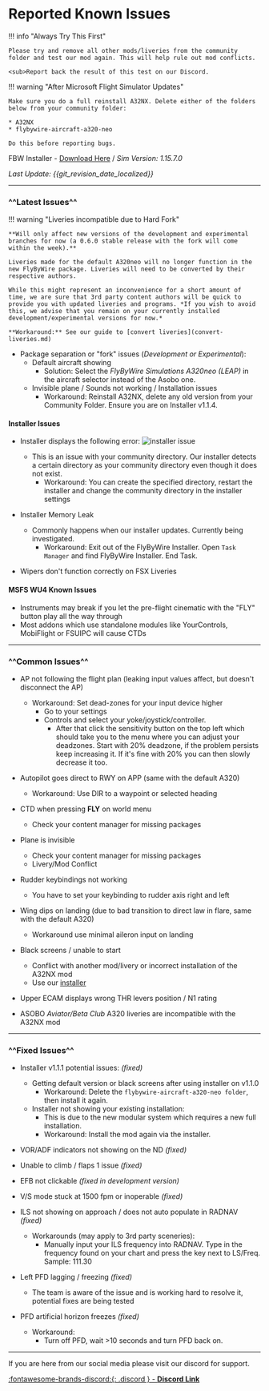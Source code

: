 # Reported Known Issues

!!! info "Always Try This First"

    Please try and remove all other mods/liveries from the community folder and test our mod again. This will help rule out mod conflicts.

    <sub>Report back the result of this test on our Discord.

!!! warning "After Microsoft Flight Simulator Updates"

    Make sure you do a full reinstall A32NX. Delete either of the folders below from your community folder: 

    * A32NX
    * flybywire-aircraft-a320-neo 
    
    Do this before reporting bugs. 

FBW Installer - [Download Here](https://api.flybywiresim.com/installer) / *Sim Version: 1.15.7.0*

*Last Update: {{git_revision_date_localized}}*

---

### ^^Latest Issues^^

!!! warning "Liveries incompatible due to Hard Fork"

    **Will only affect new versions of the development and experimental branches for now (a 0.6.0 stable release with the fork will come within the week).**

    Liveries made for the default A320neo will no longer function in the new FlyByWire package. Liveries will need to be converted by their respective authors. 

    While this might represent an inconvenience for a short amount of time, we are sure that 3rd party content authors will be quick to provide you with updated liveries and programs. *If you wish to avoid this, we advise that you remain on your currently installed development/experimental versions for now.*

    **Workaround:** See our guide to [convert liveries](convert-liveries.md) 

* Package separation or "fork" issues (*Development or Experimental*):
    -  Default aircraft showing
        - Solution: Select the *FlyByWire Simulations A320neo (LEAP)* in the aircraft selector instead of the Asobo one. 
    - Invisible plane / Sounds not working / Installation issues
        - Workaround: Reinstall A32NX, delete any old version from your Community Folder. Ensure you are on Installer v1.1.4.
    
#### Installer Issues

* Installer displays the following error: ![installer issue](https://media.discordapp.net/attachments/831654046405230652/832741603940237362/unknown.png)
    - This is an issue with your community directory. Our installer detects a certain directory as your community directory even though it does not exist. 
        - Workaround: You can create the specified directory, restart the installer and change the community directory in the installer settings

* Installer Memory Leak
    - Commonly happens when our installer updates. Currently being investigated.
        - Workaround: Exit out of the FlyByWire Installer. Open `Task Manager` and find FlyByWire Installer. End Task.
* Wipers don't function correctly on FSX Liveries

#### MSFS WU4 Known Issues

* Instruments may break if you let the pre-flight cinematic with the "FLY" button play all the way through
* Most addons which use standalone modules like YourControls, MobiFlight or FSUIPC will cause CTDs

***

### ^^Common Issues^^

* AP not following the flight plan (leaking input values affect, but doesn't disconnect the AP)
    - Workaround: Set dead-zones for your input device higher
        - Go to your settings
        - Controls and select your yoke/joystick/controller.
            - After that click the sensitivity button on the top left which should take you to the menu where you can adjust your deadzones. Start with 20% deadzone, if the problem persists keep increasing it. If it's fine with 20% you can then slowly decrease it too.

* Autopilot goes direct to RWY on APP (same with the default A320)
    - Workaround: Use DIR to a waypoint or selected heading

* CTD when pressing **FLY** on world menu
    - Check your content manager for missing packages

* Plane is invisible
    - Check your content manager for missing packages
    - Livery/Mod Conflict

* Rudder keybindings not working
    * You have to set your keybinding to rudder axis right and left

* Wing dips on landing (due to bad transition to direct law in flare, same with the default A320)
    * Workaround use minimal aileron input on landing

* Black screens / unable to start
    * Conflict with another mod/livery or incorrect installation of the A32NX mod
    * Use our [installer](https://api.flybywiresim.com/installer)

* Upper ECAM displays wrong THR levers position / N1 rating

* ASOBO *Aviator/Beta Club* A320 liveries are incompatible with the A32NX mod

***

### ^^Fixed Issues^^

* Installer v1.1.1 potential issues: *(fixed)*
    - Getting default version or black screens after using installer on v1.1.0
        - Workaround: Delete the `flybywire-aircraft-a320-neo folder`, then install it again.
    - Installer not showing your existing installation:
        - This is due to the new modular system which requires a new full installation.
        - Workaround: Install the mod again via the installer.

* VOR/ADF indicators not showing on the ND *(fixed)*
  
* Unable to climb / flaps 1 issue *(fixed)*
  
* EFB not clickable *(fixed in development version)*
  
* V/S mode stuck at 1500 fpm or inoperable *(fixed)*
    
* ILS not showing on approach / does not auto populate in RADNAV *(fixed)*
    - Workarounds (may apply to 3rd party sceneries):
        - Manually input your ILS frequency into RADNAV. Type in the frequency found on your chart and press the key next to LS/Freq. Sample: 111.30

* Left PFD lagging / freezing *(fixed)*
    - The team is aware of the issue and is working hard to resolve it, potential fixes are being tested

* PFD artificial horizon freezes *(fixed)*
    - Workaround:
        - Turn off PFD, wait >10 seconds and turn PFD back on.
    
---

If you are here from our social media please visit our discord for support.

[:fontawesome-brands-discord:{: .discord } - **Discord Link**](https://discord.gg/flybywire)
